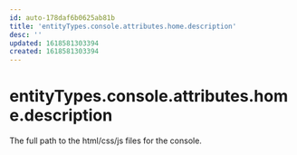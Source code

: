 ```yaml
---
id: auto-178daf6b0625ab81b
title: 'entityTypes.console.attributes.home.description'
desc: ''
updated: 1618581303394
created: 1618581303394
---
```

# entityTypes.console.attributes.home.description

The full path to the html/css/js files for the console.